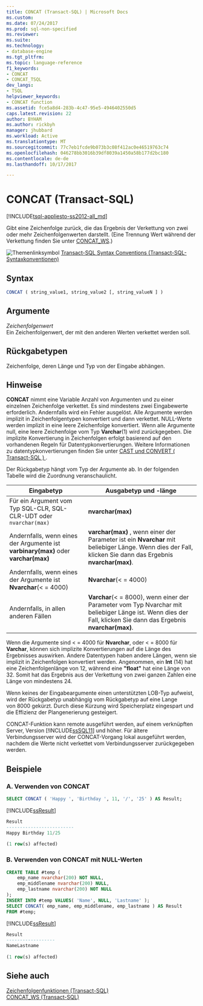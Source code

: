 ```yaml
---
title: CONCAT (Transact-SQL) | Microsoft Docs
ms.custom: 
ms.date: 07/24/2017
ms.prod: sql-non-specified
ms.reviewer: 
ms.suite: 
ms.technology:
- database-engine
ms.tgt_pltfrm: 
ms.topic: language-reference
f1_keywords:
- CONCAT
- CONCAT_TSQL
dev_langs:
- TSQL
helpviewer_keywords:
- CONCAT function
ms.assetid: fce5a8d4-283b-4c47-95e5-4946402550d5
caps.latest.revision: 22
author: BYHAM
ms.author: rickbyh
manager: jhubbard
ms.workload: Active
ms.translationtype: MT
ms.sourcegitcommit: 77c7eb1fcde9b073b3c08f412ac0e46519763c74
ms.openlocfilehash: 046278bb3016b39df8039a1450a58b177d2bc180
ms.contentlocale: de-de
ms.lasthandoff: 10/17/2017

---
```

# <a name="concat-transact-sql"></a>CONCAT (Transact-SQL)
[!INCLUDE[tsql-appliesto-ss2012-all_md](../../includes/tsql-appliesto-ss2012-all-md.md)]

Gibt eine Zeichenfolge zurück, die das Ergebnis der Verkettung von zwei oder mehr Zeichenfolgenwerten darstellt. (Eine Trennung Wert während der Verkettung finden Sie unter [CONCAT_WS](../../t-sql/functions/concat-ws-transact-sql.md).)
  
![Themenlinksymbol](../../database-engine/configure-windows/media/topic-link.gif "Topic link icon") [Transact-SQL Syntax Conventions (Transact-SQL-Syntaxkonventionen)](../../t-sql/language-elements/transact-sql-syntax-conventions-transact-sql.md)
  
## <a name="syntax"></a>Syntax  
  
```sql
CONCAT ( string_value1, string_value2 [, string_valueN ] )  
```  
  
## <a name="arguments"></a>Argumente  
*Zeichenfolgenwert*  
Ein Zeichenfolgenwert, der mit den anderen Werten verkettet werden soll.
  
## <a name="return-types"></a>Rückgabetypen
Zeichenfolge, deren Länge und Typ von der Eingabe abhängen.
  
## <a name="remarks"></a>Hinweise  
**CONCAT** nimmt eine Variable Anzahl von Argumenten und zu einer einzelnen Zeichenfolge verkettet. Es sind mindestens zwei Eingabewerte erforderlich. Andernfalls wird ein Fehler ausgelöst. Alle Argumente werden implizit in Zeichenfolgentypen konvertiert und dann verkettet. NULL-Werte werden implizit in eine leere Zeichenfolge konvertiert. Wenn alle Argumente null, eine leere Zeichenfolge vom Typ **Varchar**(1) wird zurückgegeben. Die implizite Konvertierung in Zeichenfolgen erfolgt basierend auf den vorhandenen Regeln für Datentypkonvertierungen. Weitere Informationen zu datentypkonvertierungen finden Sie unter [CAST und CONVERT &#40; Transact-SQL &#41; ](../../t-sql/functions/cast-and-convert-transact-sql.md).
  
Der Rückgabetyp hängt vom Typ der Argumente ab. In der folgenden Tabelle wird die Zuordnung veranschaulicht.
  
|Eingabetyp|Ausgabetyp und -länge|  
|---|---|
|Für ein Argument vom Typ SQL-CLR, SQL-CLR-UDT oder `nvarchar(max)`|**nvarchar(max)**|  
|Andernfalls, wenn eines der Argumente ist **varbinary(max)** oder **varchar(max)**|**varchar(max)** , wenn einer der Parameter ist ein **Nvarchar** mit beliebiger Länge. Wenn dies der Fall, klicken Sie dann das Ergebnis **nvarchar(max)**.|  
|Andernfalls, wenn eines der Argumente ist **Nvarchar**(< = 4000)|**Nvarchar**(< = 4000)|  
|Andernfalls, in allen anderen Fällen|**Varchar**(< = 8000), wenn einer der Parameter vom Typ Nvarchar mit beliebiger Länge ist. Wenn dies der Fall, klicken Sie dann das Ergebnis **nvarchar(max)**.|  
  
Wenn die Argumente sind < = 4000 für **Nvarchar**, oder < = 8000 für **Varchar**, können sich implizite Konvertierungen auf die Länge des Ergebnisses auswirken. Andere Datentypen haben andere Längen, wenn sie implizit in Zeichenfolgen konvertiert werden. Angenommen, ein **Int** (14) hat eine Zeichenfolgenlänge von 12, während eine **"float"** hat eine Länge von 32. Somit hat das Ergebnis aus der Verkettung von zwei ganzen Zahlen eine Länge von mindestens 24.
  
Wenn keines der Eingabeargumente einen unterstützten LOB-Typ aufweist, wird der Rückgabetyp unabhängig vom Rückgabetyp auf eine Lange von 8000 gekürzt. Durch diese Kürzung wird Speicherplatz eingespart und die Effizienz der Plangenerierung gesteigert.
  
CONCAT-Funktion kann remote ausgeführt werden, auf einem verknüpften Server, Version [!INCLUDE[ssSQL11](../../includes/sssql11-md.md)] und höher. Für ältere Verbindungsserver wird der CONCAT-Vorgang lokal ausgeführt werden, nachdem die Werte nicht verkettet vom Verbindungsserver zurückgegeben werden.
  
## <a name="examples"></a>Beispiele  
  
### <a name="a-using-concat"></a>A. Verwenden von CONCAT  
  
```sql
SELECT CONCAT ( 'Happy ', 'Birthday ', 11, '/', '25' ) AS Result;  
```  
  
[!INCLUDE[ssResult](../../includes/ssresult-md.md)]
  
```sql
Result  
-------------------------  
Happy Birthday 11/25  
  
(1 row(s) affected)  
```  
  
### <a name="b-using-concat-with-null-values"></a>B. Verwenden von CONCAT mit NULL-Werten  
  
```sql
CREATE TABLE #temp (  
    emp_name nvarchar(200) NOT NULL,  
    emp_middlename nvarchar(200) NULL,  
    emp_lastname nvarchar(200) NOT NULL  
);  
INSERT INTO #temp VALUES( 'Name', NULL, 'Lastname' );  
SELECT CONCAT( emp_name, emp_middlename, emp_lastname ) AS Result  
FROM #temp;  
```  
  
[!INCLUDE[ssResult](../../includes/ssresult-md.md)]
  
```sql
Result  
------------------  
NameLastname  
  
(1 row(s) affected)  
```  
  
## <a name="see-also"></a>Siehe auch
[Zeichenfolgenfunktionen (Transact-SQL)](../../t-sql/functions/string-functions-transact-sql.md)  
[CONCAT_WS (Transact-SQL)](../../t-sql/functions/concat-ws-transact-sql.md)   
  



